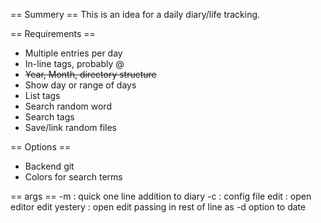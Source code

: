 == Summery ==
This is an idea for a daily diary/life tracking.

== Requirements ==
* Multiple entries per day
* In-line tags, probably @
* ~~Year, Month, directory structure~~
* Show day or range of days
* List tags
* Search random word
* Search tags
* Save/link random files

== Options ==
* Backend git
* Colors for search terms

== args ==
-m : quick one line addition to diary
-c : config file
edit : open editor
edit yestery : open edit passing in rest of line as -d option to date
